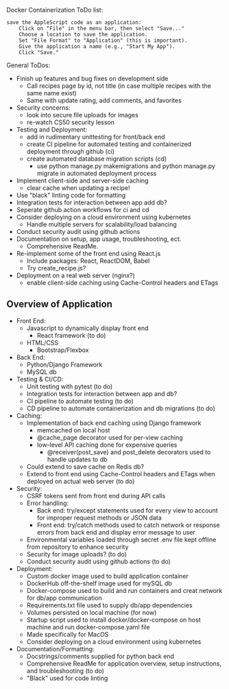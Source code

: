 Docker Containerization ToDo list:

    save the AppleScript code as an application:
        Click on "File" in the menu bar, then select "Save..."
        Choose a location to save the application.
        Set "File Format" to "Application" (this is important).
        Give the application a name (e.g., "Start My App").
        Click "Save."

General ToDos:
- Finish up features and bug fixes on development side
    - Call recipes page by id, not title (in case multiple recipes with the same name exist)
    - Same with update rating, add comments, and favorites
- Security concerns:
  - look into secure file uploads for images
  - re-watch CS50 security lesson
- Testing and Deployment:
  - add in rudimentary unittesting for front/back end
  - create CI pipeline for automated testing and containerized deployment through github (ci)
  - create automated database migration scripts (cd)
      - use python manage.py makemigrations and python manage.py migrate in automated deployment process
- Implement client-side and server-side caching
    - clear cache when updating a recipe!
- Use "black" linting code for formatting
- Integration tests for interaction between app add db?
- Seperate github action workflows for ci and cd
- Consider deploying on a cloud environment using kubernetes
    - Handle multiple servers for scalability/load balancing
- Conduct security audit using github actions
- Documentation on setup, app usage, troubleshooting, ect.
    - Comprehensive ReadMe.
- Re-implement some of the front end using React.js
    - Include packages: React, ReactDOM, Babel
    - Try create_recipe.js?
- Deployment on a real web server (nginx?)
    - enable client-side caching using Cache-Control headers and ETags

## Overview of Application
- Front End:
    - Javascript to dynamically display front end
        - React framework (to do)
    - HTML/CSS
        - Bootstrap/Flexbox
- Back End:
    - Python/Django Framework
    - MySQL db
- Testing & CI/CD:
    - Unit testing with pytest (to do)
    - Integration tests for interaction between app and db?
    - CI pipeline to automate testing (to do)
    - CD pipeline to automate containerization and db migrations (to do)
- Caching:
    - Implementation of back end caching using Django framework
        - memcached on local host
        - @cache_page decorator used for per-view caching
        - low-level API caching done for expensive queries
            - @receiver(post_save) and post_delete decorators used to handle updates to db
    - Could extend to save cache on Redis db?
    - Extend to front end using Cache-Control headers and ETags when deployed on actual web server (to do)
- Security:
    - CSRF tokens sent from front end during API calls
    - Error handling:
        - Back end: try/except statements used for every view to account for improper request methods or JSON data
        - Front end: try/catch methods used to catch network or response errors from back end and display error message to user
    - Environmental variables loaded through secret .env file kept offline from repository to enhance security
    - Security for image uploads? (to do)
    - Conduct security audit using github actions (to do)
- Deployment:
    - Custom docker image used to build application container
    - DockerHub off-the-shelf image used for mySQL db
    - Docker-compose used to build and run containers and creat network for db/app communication
    - Requirements.txt file used to supply db/app dependencies
    - Volumes persisted on local machine (for now)
    - Startup script used to install docker/docker-compose on host machine and run docker-compose.yaml file
    - Made specifically for MacOS
    - Consider deploying on a cloud environment using kubernetes
- Documentation/Formatting:
    - Docstrings/comments supplied for python back end
    - Comprehensive ReadMe for application overview, setup instructions, and troubleshooting (to do)
    - "Black" used for code linting
